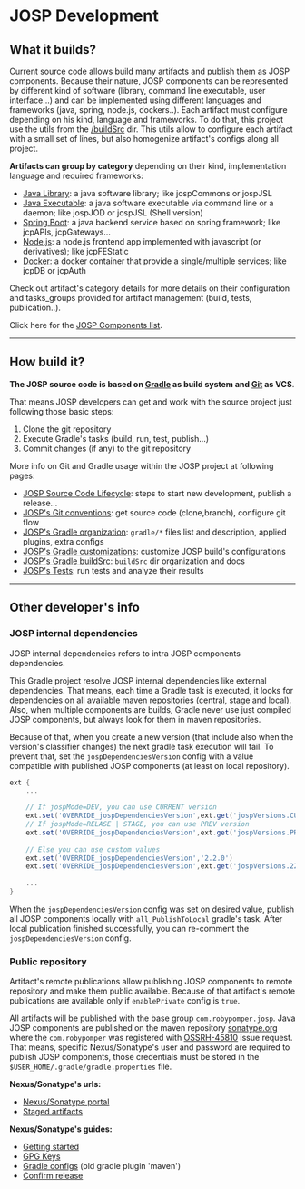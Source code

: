 # JOSP Development

## What it builds?

Current source code allows build many artifacts and publish them as JOSP components. Because their nature, JOSP components can be represented by different kind of software (library, command line executable, user interface...) and can be implemented using different languages and frameworks (java, spring, node.js, dockers..). Each artifact must configure depending on his kind, language and frameworks. To do that, this project use the utils from the [/buildSrc](dev/buildsrc.md)
dir. This utils allow to configure each artifact with a small set of lines, but also homogenize artifact's configs along all project.

**Artifacts can group by category** depending on their kind, implementation language and required frameworks:

* [Java Library](dev/artifacts/java.md): a java software library; like jospCommons or jospJSL
* [Java Executable](dev/artifacts/java.md): a java software executable via command line or a daemon; like jospJOD or jospJSL (Shell version)
* [Spring Boot](dev/artifacts/spring.md): a java backend service based on spring framework; like jcpAPIs, jcpGateways...
* [Node.js](dev/artifacts/node.md): a node.js frontend app implemented with javascript (or derivatives); like jcpFEStatic
* [Docker](dev/artifacts/docker.md): a docker container that provide a single/multiple services; like jcpDB or jcpAuth

Check out artifact's category details for more details on their configuration and tasks_groups provided for artifact management (build, tests, publication..).

Click here for the [JOSP Components list](comps/INDEX.md).

---

## How build it?

**The JOSP source code is based on [Gradle](https://docs.gradle.org/) as build system and [Git](https://git-scm.com/) as VCS**.

That means JOSP developers can get and work with the source project just following those basic steps:

1. Clone the git repository
1. Execute Gradle's tasks (build, run, test, publish...)
1. Commit changes (if any) to the git repository

More info on Git and Gradle usage within the JOSP project at following pages:

* [JOSP Source Code Lifecycle](dev/lifecycle.md): steps to start new development, publish a release...
* [JOSP's Git conventions](dev/git.md): get source code (clone,branch), configure git flow
* [JOSP's Gradle organization](dev/gradle.md):  ```gradle/*``` files list and description, applied plugins, extra configs
* [JOSP's Gradle customizations](dev/gradle_josp_configs.md): customize JOSP build's configurations
* [JOSP's Gradle buildSrc](dev/buildsrc.md): ```buildSrc``` dir organization and docs
* [JOSP's Tests](dev/tests.md): run tests and analyze their results

----

## Other developer's info

### JOSP internal dependencies

JOSP internal dependencies refers to intra JOSP components dependencies.

This Gradle project resolve JOSP internal dependencies like external dependencies. That means, each time a Gradle task is executed, it looks for dependencies on all available maven repositories (central, stage and local). Also, when multiple components are builds, Gradle never use just compiled JOSP components, but always look for them in maven repositories.

Because of that, when you create a new version (that include also when the version's classifier changes) the next gradle task execution will fail. To prevent that, set the ```jospDependenciesVersion``` config with a value compatible with published JOSP components (at least on local repository).

```groovy file:gradle/josp_project.gradle
ext {
    ...

    // If jospMode=DEV, you can use CURRENT version
    ext.set('OVERRIDE_jospDependenciesVersion',ext.get('jospVersions.CURRENT'))
    // If jospMode=RELASE | STAGE, you can use PREV version
    ext.set('OVERRIDE_jospDependenciesVersion',ext.get('jospVersions.PREV'))
    
    // Else you can use custom values
    ext.set('OVERRIDE_jospDependenciesVersion','2.2.0')
    ext.set('OVERRIDE_jospDependenciesVersion',ext.get('jospVersions.220'))
    
    ...
}
```

When the ```jospDependenciesVersion``` config was set on desired value, publish all JOSP components locally with ```all_PublishToLocal``` gradle's task. After local publication finished successfully, you can re-comment the ```jospDependenciesVersion```
config.

### Public repository

Artifact's remote publications allow publishing JOSP components to remote repository and make them public available. Because of that artifact's remote publications are available only if ```enablePrivate``` config is ```true```.

All artifacts will be published with the base group ```com.robypomper.josp```. Java JOSP components are published on the maven repository [sonatype.org](https://oss.sonatype.org/)
where the ```com.robypomper``` was registered with
[OSSRH-45810](https://issues.sonatype.org/browse/OSSRH-45810?page=com.atlassian.jira.plugin.system.issuetabpanels%3Acomment-tabpanel&focusedCommentId=595848#comment-595848)
issue request. That means, specific Nexus/Sonatype's user and password are required to publish JOSP components, those credentials must be stored in the
```$USER_HOME/.gradle/gradle.properties``` file.

**Nexus/Sonatype's urls:**

* [Nexus/Sonatype portal](https://oss.sonatype.org/)
* [Staged artifacts](https://oss.sonatype.org/#nexus-search;quick~com.robypomper.josp)

**Nexus/Sonatype's guides:**

* [Getting started](https://central.sonatype.org/publish/publish-guide/)
* [GPG Keys](https://central.sonatype.org/publish/requirements/gpg/)
* [Gradle configs](https://central.sonatype.org/publish/publish-gradle/) (old gradle plugin 'maven')
* [Confirm release](https://central.sonatype.org/publish/release/)
